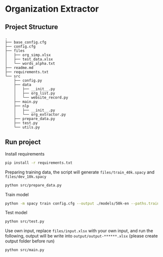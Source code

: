 # Organization Extractor

## Project Structure

```
.
├── base_config.cfg
├── config.cfg
├── files
│   ├── org_simp.xlsx
│   ├── test_data.xlsx
│   └── words_alpha.txt
├── readme.md
├── requirements.txt
└── src
    ├── config.py
    ├── data
    │   ├── __init__.py
    │   ├── org_list.py
    │   └── website_record.py
    ├── main.py
    ├── nlp
    │   ├── __init__.py
    │   └── org_extractor.py
    ├── prepare_data.py
    ├── test.py
    └── utils.py
```

## Run project

Install requirements

```sh
pip install -r requirements.txt
```

Preparing training data, the script will generate `files/train_40k.spacy` and `files/dev_10k.spacy`

```sh
python src/prepare_data.py
```

Train model

```sh
python -m spacy train config.cfg --output ./models/50k-en --paths.train ./files/train_40k.spacy --paths.dev ./files/dev_10k.spacy --gpu-id 3
```

Test model

```sh
python src/test.py
```

Use own input, replace `files/input.xlsx` with your own input, and run the following, output will be write into `output/output-******.xlsx` (please create output folder before run)

```sh
python src/main.py
```

